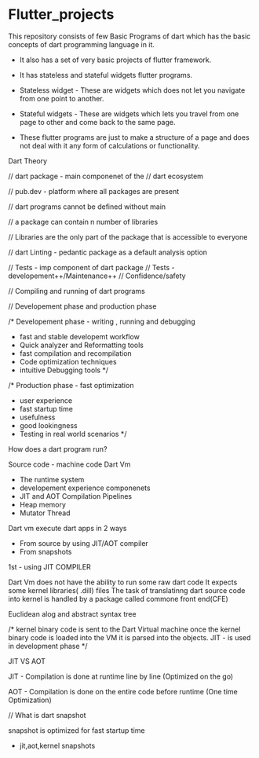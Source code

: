 # Flutter_projects
This repository consists of few Basic Programs of dart which has the basic concepts of dart programming language in it.

- It also has a set of very basic projects of flutter framework.

- It has stateless and stateful widgets flutter programs.

- Stateless widget - These are widgets which does not let you navigate from one point to another.

- Stateful widgets - These are widgets which lets you travel from one page to other and come back to the same page.

- These flutter programs are just to make a structure of a page and does not deal with it any form of calculations or functionality.


Dart Theory

// dart package - main componenet of the 
// dart ecosystem

// pub.dev - platform where all packages are present

// dart programs cannot be defined without main

// a package can contain n number of libraries

// Libraries are the only part of the package that is accessible to everyone

// dart Linting - pedantic package as a default analysis option

// Tests - imp component of dart package
// Tests - developement++/Maintenance++
// Confidence/safety

// Compiling and running of dart programs

// Developement phase and production phase

/*
Developement phase - writing , running and debugging
- fast and stable developemt workflow
- Quick analyzer and Reformatting tools
- fast compilation and recompilation
- Code optimization techniques
- intuitive Debugging tools
*/

/*
Production phase - fast optimization
- user experience
- fast startup time 
- usefulness
- good lookingness
- Testing in real world scenarios
*/

How does a dart program run?

Source code - machine code
Dart Vm
- The runtime system
- developement experience componenets
- JIT and AOT Compilation Pipelines
- Heap memory
- Mutator Thread

Dart vm execute dart apps in 2 ways
- From source by using JIT/AOT compiler
- From snapshots

1st - using JIT COMPILER

Dart Vm does not have the ability to run some raw dart code
It expects some kernel libraries( .dill) files
The task of translatinng dart source code into kernel
is handled by a package called commone front end(CFE)


Euclidean alog and abstract syntax tree

/* kernel binary code is sent to the Dart Virtual machine
 once the kernel binary code is loaded into the VM it is parsed into
 the objects.
 JIT - is used in development phase
  */

JIT VS AOT

JIT - Compilation is done at runtime line by line 
(Optimized on the go)

AOT - Compilation is done on the entire code before runtime
(One time Optimization)

// What is dart snapshot
 
snapshot is optimized for fast startup time
- jit,aot,kernel snapshots

